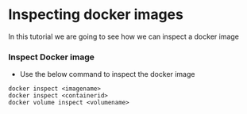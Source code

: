 # Inspecting docker images
In this tutorial we are going to see how we can inspect a docker image

### Inspect Docker image
- Use the below command to inspect the docker image
```docker 
docker inspect <imagename>
docker inspect <containerid>
docker volume inspect <volumename>
```